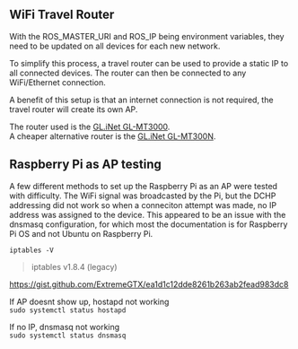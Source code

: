 ## WiFi Travel Router

With the ROS_MASTER_URI and ROS_IP being environment variables, they need to be updated on all devices for each new network.   

To simplify this process, a travel router can be used to provide a static IP to all connected devices. The router can then be connected to any WiFi/Ethernet connection.

A benefit of this setup is that an internet connection is not required, the travel router will create its own AP.

The router used is the [GL.iNet GL-MT3000](https://www.amazon.com/GL-iNet-GL-MT3000-Pocket-Sized-Wireless-Gigabit/dp/B0BPSGJN7T).  
A cheaper alternative router is the [GL.iNet GL-MT300N](https://www.amazon.com/GL-iNET-GL-MT300N-V2-Repeater-300Mbps-Performance/dp/B073TSK26W).


## Raspberry Pi as AP testing

A few different methods to set up the Raspberry Pi as an AP were tested with difficulty. The WiFi signal was broadcasted by the Pi, but the DCHP addressing did not work so when a conneciton attempt was made, no IP address was assigned to the device. This appeared to be an issue with the dnsmasq configuration, for which most the documentation is for Raspberry Pi OS and not Ubuntu on Raspberry Pi.

`iptables -V`   
>iptables v1.8.4 (legacy)  


https://gist.github.com/ExtremeGTX/ea1d1c12dde8261b263ab2fead983dc8  

If AP doesnt show up, hostapd not working   
`sudo systemctl status hostapd`  

If no IP, dnsmasq not working  
`sudo systemctl status dnsmasq`  

